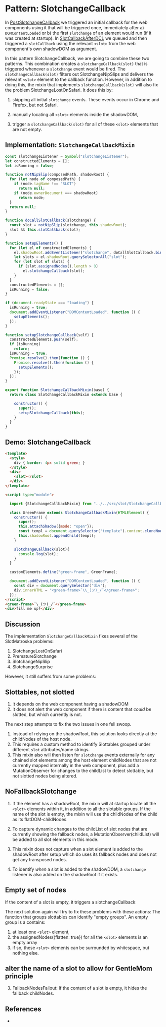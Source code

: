 # Pattern: SlotchangeCallback

In [PostSlotchangeCallback](4_Pattern_PostSlotchangeCallback) we triggered an initial callback for
the web components using it that will be triggered once, immediately after a) `DOMContentLoaded` or 
b) the first `slotchange` of an element would run (if it was created at startup).
In [SlotCallbackAfterDCL](3_Pattern_SlotCallbackAfterDCL) we queued and then triggered a `slotCallback`
using the relevant `<slot>` from the web component's own shadowDOM as argument.

In this pattern SlotchangeCallback, we are going to combine these two patterns. 
This combination creates a `slotchangeCallback(slot)` that is triggered whenever a `slotchange` event 
would be fired. The `slotchangeCallback(slot)` filters out SlotchangeNipSlips and delivers the
relevant `<slot>` element to the callback function.
However, in addition to doing this, the mixin that implements `slotchangeCallback(slot)` will also
fix the problem SlotchangeLostOnSafari. It does this by:

1. skipping all initial `slotchange` events.
   These events occur in Chrome and Firefox, but not Safari. 

2. manually locating all `<slot>` elements inside the shadowDOM,

3. trigger a `slotchangeCallback(slot)` for all of these `<slot>` elements that are not empty.
 
## Implementation: `SlotchangeCallbackMixin`

```javascript
const slotchangeListener = Symbol("slotchangeListener");
let constructedElements = [];
let isRunning = false;

function notNipSlip(composedPath, shadowRoot) {
  for (let node of composedPath) {
    if (node.tagName !== "SLOT")
      return null;
    if (node.ownerDocument === shadowRoot)
      return node;
  }
  return null;
}

function doCallSlotCallback(slotchange) {
  const slot = notNipSlip(slotchange, this.shadowRoot);
  slot && this.slotCallback(slot);
}

function setupElements() {
  for (let el of constructedElements) {
    el.shadowRoot.addEventListener("slotchange", doCallSlotCallback.bind(el));
    let slots = el.shadowRoot.querySelectorAll("slot");
    for (let slot of slots) {
      if (slot.assignedNodes().length > 0)
        el.slotchangeCallback(slot);
    }
  }
  constructedElements = [];
  isRunning = false;
}

if (document.readyState === "loading") {
  isRunning = true;
  document.addEventListener("DOMContentLoaded", function () {
    setupElements();
  });
}

function setupSlotchangeCallback(self) {
  constructedElements.push(self);
  if (isRunning)
    return;
  isRunning = true;
  Promise.resolve().then(function () {
    Promise.resolve().then(function () {
      setupElements();
    });
  });
}

export function SlotchangeCallbackMixin(base) {
  return class SlotchangeCallbackMixin extends base {

    constructor() {
      super();
      setupSlotchangeCallback(this);
    }
  }
}
```

## Demo: SlotchangeCallback

```html
<template>
  <style>
    div { border: 4px solid green; }
  </style>
  <div>
    <slot></slot>
  </div>
</template>

<script type="module">

  import {SlotchangeCallbackMixin} from "../../src/slot/SlotchangeCallbackMixin.js";

  class GreenFrame extends SlotchangeCallbackMixin(HTMLElement) {
    constructor() {
      super();
      this.attachShadow({mode: "open"});
      const templ = document.querySelector("template").content.cloneNode(true);
      this.shadowRoot.appendChild(templ);
    }

    slotchangeCallback(slot){
      console.log(slot);
    }
  }

  customElements.define("green-frame", GreenFrame);

  document.addEventListener("DOMContentLoaded", function () {
    const div = document.querySelector("div");
    div.innerHTML = "<green-frame>¯\\_(ツ)_/¯</green-frame>";
  });
</script>
<green-frame>¯\_(ツ)_/¯</green-frame>
<div>fill me up!</div>
```

## Discussion

The implementation `SlotchangeCallbackMixin` fixes several of the SlotMatroska problems:

1. SlotchangeLostOnSafari
2. PrematureSlotchange
3. SlotchangeNipSlip
4. SlotchangeSurprise

However, it still suffers from some problems:

## Slottables, not slotted

1. It depends on the web component having a shadowDOM
2. It does not alert the web component if there is content that *could* be slotted, but which 
   currently is not.

The next step attempts to fix the two issues in one fell swoop. 

1. Instead of relying on the shadowRoot, this solution looks directly at the childNodes of the
   host node. 
2. This requires a custom method to identify Slottables grouped under different `slot` attributes/name strings.
3. This mixin also will then listen for `slotchange` events externally for any chained
   slot elements among the host element childNodes that are not currently mapped internally in the 
   web component, plus add a MutationObserver for changes to the childList to detect slottable, but not
   slotted nodes being altered.

## NoFallbackSlotchange

1. If the element has a shadowRoot, the mixin will at startup locate all the `<slot>` 
   elements within it, in addition to all the slotable groups. If the name of the slot is empty,
   the mixin will use the childNodes of the child as its flatDOM-childNodes.

2. To capture dynamic changes to the childList of slot nodes that are currently showing the fallback
   nodes, a MutationObserver(childList) will be added to all slot elements in this mode.
   
3. This mixin does not capture when a slot element is added to the shadowRoot after setup which do uses 
   its fallback nodes and does not get any transposed nodes.

4. To identify *when* a slot is added to the shadowDOM, a `slotchange` listener is also added on the 
   shadowRoot if it exists.

## Empty set of nodes

If the content of a slot is empty, it triggers a slotchangeCallback

The next solution again will try to fix these problems with these actions:
The function that groups slottables can identify "empty groups".
   An empty group is a contains:
   1. at least one `<slot>` element,
   2. the assignedNodes({flatten: true}) for all the `<slot>` elements is an empty array
   3. if so, these `<slot>` elements can be surrounded by whitespace, but nothing else.

## alter the name of a slot to allow for GentleMom principle

3. FallbackNodesFallout: If the content of a slot is empty, it hides the fallback childNodes.



## References

 * 